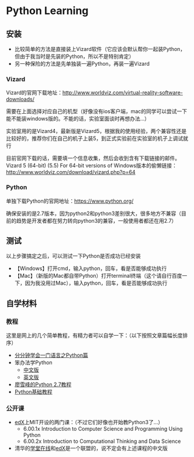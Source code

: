 # Python Learning

## 安装
* 比较简单的方法是直接装上Vizard软件（它应该会默认帮你一起装Python，但由于我当时是先装的Python，所以不是特别肯定）
* 另一种保险的方法是先单独装一遍Python，再装一遍Vizard

### Vizard
Vizard的官网下载地址：http://www.worldviz.com/virtual-reality-software-downloads/

需要在上面选择对应自己的机型（好像没有ios客户端，mac的同学可以尝试一下能不能装windows版的。不能的话，实验室面谈时再想办法...）

实验室用的是Vizard4，最新版是Vizard5，根据我的使用经验，两个兼容性还是比较好的，推荐你们在自己的机子上装5，到正式实验前在实验室的机子上调试就行

目前官网下载的话，需要填一个信息收集，然后会收到含有下载链接的邮件。Vizard 5 (64-bit) (5.5) For 64-bit versions of Windows版本的偷懒链接：http://www.worldviz.com/download/vizard.php?p=64

### Python
单独下载Python的官网地址：https://www.python.org/

确保安装的是2.7版本，因为python2和python3差别很大，很多地方不兼容（目前的趋势是开发者都在努力转向python3的兼容，一般使用者都还在用2.7）

## 测试
以上步骤搞定之后，可以测试一下Python是否成功已经安装
* 【Windows】打开cmd，输入python，回车，看是否能够成功执行
* 【Mac】（新版的Mac都自带Python）打开terminal终端（这个请自行百度一下，因为我没用过Mac），输入python，回车，看是否能够成功执行

## 自学材料

### 教程
这里是网上的几个简单教程，有精力者可以自学一下：（以下按照文章篇幅长度排序）
* [分分钟学会一门语言之Python篇](http://www.code123.cc/1049.html)
* 笨办法学Python
  * [中文版](https://flyouting.gitbooks.io/learn-python-the-hard-way-cn/content/index.html)
  * [英文版](https://learnpythonthehardway.org/book/)
* [廖雪峰的Python 2.7教程](http://www.liaoxuefeng.com/wiki/001374738125095c955c1e6d8bb493182103fac9270762a000)
* [Python基础教程](http://www.runoob.com/python/python-tutorial.html)

### 公开课
* [edX](https://www.edx.org/)上MIT开设的两门课：（不过它们好像也开始教Python3了...）
  * 6.00.1x Introduction to Computer Science and Programming Using Python
  * 6.00.2x Introduction to Computational Thinking and Data Science
* 清华的[学堂在线](https://www.xuetangx.com/)和[edX](https://www.edx.org/)是一个联盟的，说不定会有上述课程的中文版

